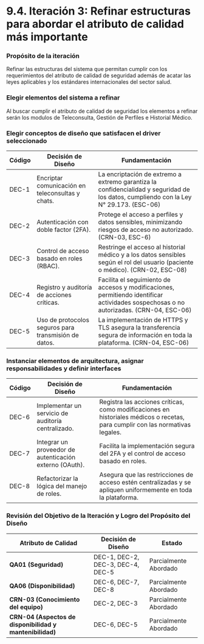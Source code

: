 # 9.4. Iteración 3: Refinar estructuras para abordar el atributo de calidad más importante

### Propósito de la iteración
Refinar las estructuras del sistema que permitan cumplir con los requerimientos del atributo de calidad de seguridad además de acatar las leyes aplicables y los estándares internacionales del sector salud.

### Elegir elementos del sistema a refinar
Al buscar cumplir el atributo de calidad de seguridad los elementos a refinar serán los modulos de Teleconsulta, Gestión de Perfiles e Historial Médico.

### Elegir conceptos de diseño que satisfacen el driver seleccionado

| Código   | Decisión de Diseño                              | Fundamentación                                                                                                               |
|----------|-------------------------------------------------|----------------------------------------------------------------------------------------------------------------------------|
| DEC-1    | Encriptar comunicación en teleconsultas y chats. | La encriptación de extremo a extremo garantiza la confidencialidad y seguridad de los datos, cumpliendo con la Ley N° 29.173. (ESC-06)|
| DEC-2    | Autenticación con doble factor (2FA).            | Protege el acceso a perfiles y datos sensibles, minimizando riesgos de acceso no autorizado. (CRN-03, ESC-6)                  |
| DEC-3    | Control de acceso basado en roles (RBAC).        | Restringe el acceso al historial médico y a los datos sensibles según el rol del usuario (paciente o médico). (CRN-02, ESC-08)          |
| DEC-4    | Registro y auditoría de acciones críticas.       | Facilita el seguimiento de accesos y modificaciones, permitiendo identificar actividades sospechosas o no autorizadas. (CRN-04, ESC-06)      |
| DEC-5    | Uso de protocolos seguros para transmisión de datos.| La implementación de HTTPS y TLS asegura la transferencia segura de información en toda la plataforma.  (CRN-04, ESC-06)                 |


### Instanciar elementos de arquitectura, asignar responsabilidades y definir interfaces

| Código   | Decisión de Diseño                                     | Fundamentación                                                                                                                |
|----------|--------------------------------------------------------|-----------------------------------------------------------------------------------------------------------------------------|
| DEC-6    | Implementar un servicio de auditoría centralizado.     | Registra las acciones críticas, como modificaciones en historiales médicos o recetas, para cumplir con las normativas legales.|
| DEC-7    | Integrar un proveedor de autenticación externo (OAuth).| Facilita la implementación segura del 2FA y el control de acceso basado en roles.                                            |
| DEC-8    | Refactorizar la lógica del manejo de roles.            | Asegura que las restricciones de acceso estén centralizadas y se apliquen uniformemente en toda la plataforma.                |


### Revisión del Objetivo de la Iteración y Logro del Propósito del Diseño

| Atributo de Calidad        | Decisión de Diseño                              | Estado                |
|----------------------------|------------------------------------------------|-----------------------|
| **QA01 (Seguridad)**       | DEC-1, DEC-2, DEC-3, DEC-4, DEC-5              | Parcialmente Abordado|
| **QA06 (Disponibilidad)**  | DEC-6, DEC-7, DEC-8                            | Parcialmente Abordado|
| **CRN-03 (Conocimiento del equipo)** | DEC-2, DEC-3                           | Parcialmente Abordado|
| **CRN-04 (Aspectos de disponibilidad y mantenibilidad)** | DEC-6, DEC-5     | Parcialmente Abordado|
